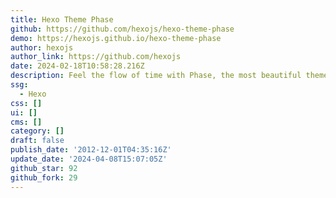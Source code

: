 ```yaml
---
title: Hexo Theme Phase
github: https://github.com/hexojs/hexo-theme-phase
demo: https://hexojs.github.io/hexo-theme-phase
author: hexojs
author_link: https://github.com/hexojs
date: 2024-02-18T10:58:28.216Z
description: Feel the flow of time with Phase, the most beautiful theme for Hexo.
ssg:
  - Hexo
css: []
ui: []
cms: []
category: []
draft: false
publish_date: '2012-12-01T04:35:16Z'
update_date: '2024-04-08T15:07:05Z'
github_star: 92
github_fork: 29
---
```

